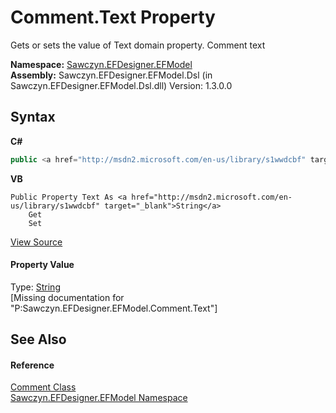 # Comment.Text Property 
 

Gets or sets the value of Text domain property. Comment text

**Namespace:**&nbsp;<a href="N_Sawczyn_EFDesigner_EFModel">Sawczyn.EFDesigner.EFModel</a><br />**Assembly:**&nbsp;Sawczyn.EFDesigner.EFModel.Dsl (in Sawczyn.EFDesigner.EFModel.Dsl.dll) Version: 1.3.0.0

## Syntax

**C#**<br />
``` C#
public <a href="http://msdn2.microsoft.com/en-us/library/s1wwdcbf" target="_blank">string</a> Text { get; set; }
```

**VB**<br />
``` VB
Public Property Text As <a href="http://msdn2.microsoft.com/en-us/library/s1wwdcbf" target="_blank">String</a>
	Get
	Set
```

<a href="https://github.com/msawczyn/EFDesigner/tree/master/src/Dsl/GeneratedCode/DomainClasses.cs#L7639" title="View the source code">View Source</a><br />

#### Property Value
Type: <a href="http://msdn2.microsoft.com/en-us/library/s1wwdcbf" target="_blank">String</a><br />\[Missing <value> documentation for "P:Sawczyn.EFDesigner.EFModel.Comment.Text"\]

## See Also


#### Reference
<a href="T_Sawczyn_EFDesigner_EFModel_Comment">Comment Class</a><br /><a href="N_Sawczyn_EFDesigner_EFModel">Sawczyn.EFDesigner.EFModel Namespace</a><br />